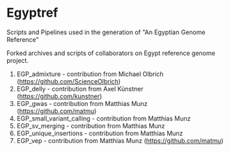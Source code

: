 # Egyptref
Scripts and Pipelines used in the generation of "An Egyptian Genome Reference"



Forked archives and scripts of collaborators on Egypt reference genome project.

1. EGP_admixture  - contribution from Michael Olbrich (https://github.com/ScienceOlbrich)
2. EGP_delly      - contribution from Axel Künstner (https://github.com/kunstner)
3. EGP_gwas       - contribution from Matthias Munz (https://github.com/matmu)
4. EGP_small_variant_calling  - contribution from Matthias Munz
5. EGP_sv_merging  - contribution from Matthias Munz
6. EGP_unique_insertions  - contribution from Matthias Munz
7. EGP_vep        - contribution from Matthias Munz (https://github.com/matmu)



